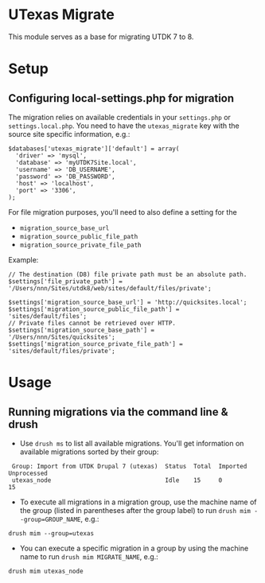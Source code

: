 # UTexas Migrate
This module serves as a base for migrating UTDK 7 to 8.

# Setup
## Configuring local-settings.php for migration
The migration relies on available credentials in your `settings.php` or 
`settings.local.php`. You need to have the `utexas_migrate` key with the 
source site specific information, e.g.:

```
$databases['utexas_migrate']['default'] = array(
  'driver' => 'mysql',
  'database' => 'myUTDK7Site.local',
  'username' => 'DB_USERNAME',
  'password' => 'DB_PASSWORD',
  'host' => 'localhost',
  'port' => '3306',
);
```

For file migration purposes, you'll need to also define a setting for the
- `migration_source_base_url`
- `migration_source_public_file_path`
- `migration_source_private_file_path`

Example:
```
// The destination (D8) file private path must be an absolute path.
$settings['file_private_path'] = '/Users/nnn/Sites/utdk8/web/sites/default/files/private';

$settings['migration_source_base_url'] = 'http://quicksites.local';
$settings['migration_source_public_file_path'] = 'sites/default/files';
// Private files cannot be retrieved over HTTP.
$settings['migration_source_base_path'] = '/Users/nnn/Sites/quicksites';
$settings['migration_source_private_file_path'] = 'sites/default/files/private';
```

# Usage
## Running migrations via the command line & drush
* Use `drush ms` to list all available migrations. You'll get 
information on available migrations sorted by their group:
```
 Group: Import from UTDK Drupal 7 (utexas)  Status  Total  Imported  Unprocessed
 utexas_node                                Idle    15     0         15        
```

* To execute all migrations in a migration group, use the machine 
name of the group (listed in parentheses after the group label) to run 
`drush mim --group=GROUP_NAME`, e.g.:
```
drush mim --group=utexas
```

* You can execute a specific migration in a group by using the machine name
to run `drush mim MIGRATE_NAME`, e.g.:
```
drush mim utexas_node
```
